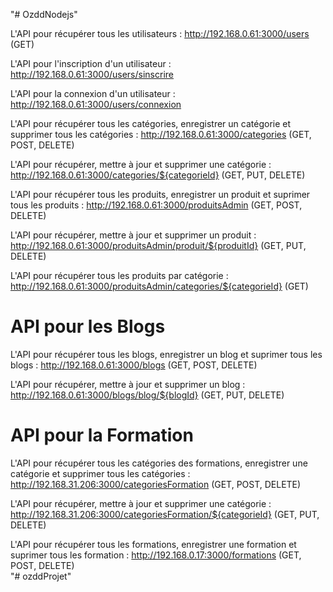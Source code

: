 "# OzddNodejs" 

L'API pour récupérer tous les utilisateurs : http://192.168.0.61:3000/users (GET)

L'API pour l'inscription d'un utilisateur : http://192.168.0.61:3000/users/sinscrire

L'API pour la connexion d'un utilisateur : http://192.168.0.61:3000/users/connexion

L'API pour récupérer tous les catégories, enregistrer un catégorie et supprimer tous les catégories : http://192.168.0.61:3000/categories (GET, POST, DELETE)

L'API pour récupérer, mettre à jour et supprimer une catégorie : http://192.168.0.61:3000/categories/${categorieId} (GET, PUT, DELETE)

L'API pour récupérer tous les produits, enregistrer un produit et suprimer tous les produits : http://192.168.0.61:3000/produitsAdmin (GET, POST, DELETE)

L'API pour récupérer, mettre à jour et supprimer un produit : http://192.168.0.61:3000/produitsAdmin/produit/${produitId} (GET, PUT, DELETE)

L'API pour récupérer tous les produits par catégorie : http://192.168.0.61:3000/produitsAdmin/categories/${categorieId} (GET)

# API pour les Blogs 

<!-- L'API pour récupérer tous les catégories des blogs enregistrer une catégorie et supprimer tous les catégories : http://192.168.0.61:3000/categoriesblog (GET, POST, DELETE)

L'API pour récupérer, mettre à jour et supprimer une catégorie : http://192.168.0.61:3000/categoriesblog/${categorieBlogId} (GET, PUT, DELETE) -->

L'API pour récupérer tous les blogs, enregistrer un blog et suprimer tous les blogs : http://192.168.0.61:3000/blogs (GET, POST, DELETE)

L'API pour récupérer, mettre à jour et supprimer un blog : http://192.168.0.61:3000/blogs/blog/${blogId} (GET, PUT, DELETE)

<!-- L'API pour récupérer tous les blogs par catégorie des blogs : http://192.168.0.61:3000/blogs/categories/${categorieblogId} (GET) -->

# API pour la Formation

L'API pour récupérer tous les catégories des formations, enregistrer une catégorie et supprimer tous les catégories : http://192.168.31.206:3000/categoriesFormation (GET, POST, DELETE)

L'API pour récupérer, mettre à jour et supprimer une catégorie : http://192.168.31.206:3000/categoriesFormation/${categorieId} (GET, PUT, DELETE)


L'API pour récupérer tous les formations, enregistrer une formation et suprimer tous les formation : http://192.168.0.17:3000/formations (GET, POST, DELETE)  
"# ozddProjet" 
